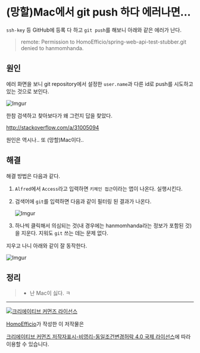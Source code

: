 # (망할)Mac에서 git push 하다 에러나면...

`ssh-key` 등 GitHub에 등록 다 하고 `git push`를 해보니 아래와 같은 에러가 난다.

>remote: Permission to HomoEfficio/spring-web-api-test-stubber.git denied to hanmomhanda.

## 원인

에러 화면을 보니 git repository에서 설정한 `user.name`과 다른 id로 push를 시도하고 있는 것으로 보인다.

![Imgur](http://i.imgur.com/dl4UeYp.png)

한참 검색하고 찾아보다가 왜 그런지 답을 찾았다.

http://stackoverflow.com/a/31005094

원인은 역시나.. 또 (망할)Mac이다..

## 해결

해결 방법은 다음과 같다.

1. `Alfred`에서 `Access`라고 입력하면 `키체인 접근`이라는 앱이 나온다. 실행시킨다.
2. 검색어에 `git`를 입력하면 다음과 같이 필터링 된 결과가 나온다.

	![Imgur](http://i.imgur.com/SAY4oAT.png)
	
3. 하나씩 클릭해서 의심되는 것(내 경우에는 hanmomhanda라는 정보가 포함된 것)을 지운다. 지워도 `git` 쓰는 데는 문제 없다.

지우고 나니 아래와 같이 잘 동작한다.

![Imgur](http://i.imgur.com/9hxyZsc.png)

## 정리

>- 난 Mac이 싫다. ㅋ

----
<a rel="license" href="http://creativecommons.org/licenses/by-nc-sa/4.0/"><img alt="크리에이티브 커먼즈 라이선스" style="border-width:0" src="https://i.creativecommons.org/l/by-nc-sa/4.0/88x31.png" /></a>

<a href='https://www.facebook.com/hanmomhanda' target='_blank'>HomoEfficio</a>가 작성한 이 저작물은

<a rel="license" href="http://creativecommons.org/licenses/by-nc-sa/4.0/">크리에이티브 커먼즈 저작자표시-비영리-동일조건변경허락 4.0 국제 라이선스</a>에 따라 이용할 수 있습니다.
